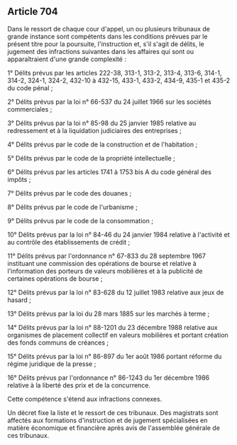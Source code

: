 Article 704
----
Dans le ressort de chaque cour d'appel, un ou plusieurs tribunaux de grande
instance sont compétents dans les conditions prévues par le présent titre pour
la poursuite, l'instruction et, s'il s'agit de délits, le jugement des
infractions suivantes dans les affaires qui sont ou apparaîtraient d'une grande
complexité :

1° Délits prévus par les articles 222-38, 313-1, 313-2, 313-4, 313-6, 314-1,
314-2, 324-1, 324-2, 432-10 à 432-15, 433-1, 433-2, 434-9, 435-1 et 435-2 du
code pénal ;

2° Délits prévus par la loi n° 66-537 du 24 juillet 1966 sur les sociétés
commerciales ;

3° Délits prévus par la loi n° 85-98 du 25 janvier 1985 relative au redressement
et à la liquidation judiciaires des entreprises ;

4° Délits prévus par le code de la construction et de l'habitation ;

5° Délits prévus par le code de la propriété intellectuelle ;

6° Délits prévus par les articles 1741 à 1753 bis A du code général des impôts ;

7° Délits prévus par le code des douanes ;

8° Délits prévus par le code de l'urbanisme ;

9° Délits prévus par le code de la consommation ;

10° Délits prévus par la loi n° 84-46 du 24 janvier 1984 relative à l'activité
et au contrôle des établissements de crédit ;

11° Délits prévus par l'ordonnance n° 67-833 du 28 septembre 1967 instituant une
commission des opérations de bourse et relative à l'information des porteurs de
valeurs mobilières et à la publicité de certaines opérations de bourse ;

12° Délits prévus par la loi n° 83-628 du 12 juillet 1983 relative aux jeux de
hasard ;

13° Délits prévus par la loi du 28 mars 1885 sur les marchés à terme ;

14° Délits prévus par la loi n° 88-1201 du 23 décembre 1988 relative aux
organismes de placement collectif en valeurs mobilières et portant création des
fonds communs de créances ;

15° Délits prévus par la loi n° 86-897 du 1er août 1986 portant réforme du
régime juridique de la presse ;

16° Délits prévus par l'ordonnance n° 86-1243 du 1er décembre 1986 relative à la
liberté des prix et de la concurrence.

Cette compétence s'étend aux infractions connexes.

Un décret fixe la liste et le ressort de ces tribunaux. Des magistrats sont
affectés aux formations d'instruction et de jugement spécialisées en matière
économique et financière après avis de l'assemblée générale de ces tribunaux.
